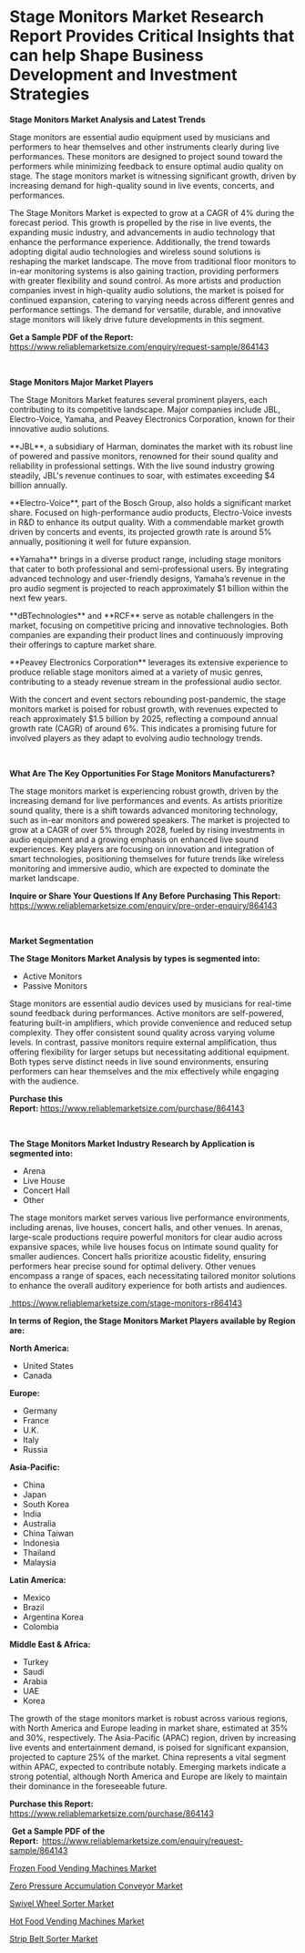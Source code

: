 <p><h1>Stage Monitors Market Research Report Provides Critical Insights that can help Shape Business Development and Investment Strategies</h1></p><p><strong>Stage Monitors Market Analysis and Latest Trends</strong></p>
<p><p>Stage monitors are essential audio equipment used by musicians and performers to hear themselves and other instruments clearly during live performances. These monitors are designed to project sound toward the performers while minimizing feedback to ensure optimal audio quality on stage. The stage monitors market is witnessing significant growth, driven by increasing demand for high-quality sound in live events, concerts, and performances.</p><p>The Stage Monitors Market is expected to grow at a CAGR of 4% during the forecast period. This growth is propelled by the rise in live events, the expanding music industry, and advancements in audio technology that enhance the performance experience. Additionally, the trend towards adopting digital audio technologies and wireless sound solutions is reshaping the market landscape. The move from traditional floor monitors to in-ear monitoring systems is also gaining traction, providing performers with greater flexibility and sound control. As more artists and production companies invest in high-quality audio solutions, the market is poised for continued expansion, catering to varying needs across different genres and performance settings. The demand for versatile, durable, and innovative stage monitors will likely drive future developments in this segment.</p></p>
<p><strong>Get a Sample PDF of the Report:&nbsp;</strong> <a href="https://www.reliablemarketsize.com/enquiry/request-sample/864143?utm_campaign=1103&utm_medium=2&utm_source=Github&utm_content=ia&utm_term=10042025&utm_id=stage-monitors">https://www.reliablemarketsize.com/enquiry/request-sample/864143</a></p>
<p>&nbsp;</p>
<p><strong>Stage Monitors Major Market Players</strong></p>
<p><p>The Stage Monitors Market features several prominent players, each contributing to its competitive landscape. Major companies include JBL, Electro-Voice, Yamaha, and Peavey Electronics Corporation, known for their innovative audio solutions.</p><p>**JBL**, a subsidiary of Harman, dominates the market with its robust line of powered and passive monitors, renowned for their sound quality and reliability in professional settings. With the live sound industry growing steadily, JBL's revenue continues to soar, with estimates exceeding $4 billion annually.</p><p>**Electro-Voice**, part of the Bosch Group, also holds a significant market share. Focused on high-performance audio products, Electro-Voice invests in R&D to enhance its output quality. With a commendable market growth driven by concerts and events, its projected growth rate is around 5% annually, positioning it well for future expansion.</p><p>**Yamaha** brings in a diverse product range, including stage monitors that cater to both professional and semi-professional users. By integrating advanced technology and user-friendly designs, Yamaha’s revenue in the pro audio segment is projected to reach approximately $1 billion within the next few years.</p><p>**dBTechnologies** and **RCF** serve as notable challengers in the market, focusing on competitive pricing and innovative technologies. Both companies are expanding their product lines and continuously improving their offerings to capture market share.</p><p>**Peavey Electronics Corporation** leverages its extensive experience to produce reliable stage monitors aimed at a variety of music genres, contributing to a steady revenue stream in the professional audio sector.</p><p>With the concert and event sectors rebounding post-pandemic, the stage monitors market is poised for robust growth, with revenues expected to reach approximately $1.5 billion by 2025, reflecting a compound annual growth rate (CAGR) of around 6%. This indicates a promising future for involved players as they adapt to evolving audio technology trends.</p></p>
<p>&nbsp;</p>
<p><strong>What Are The Key Opportunities For Stage Monitors Manufacturers?</strong></p>
<p><p>The stage monitors market is experiencing robust growth, driven by the increasing demand for live performances and events. As artists prioritize sound quality, there is a shift towards advanced monitoring technology, such as in-ear monitors and powered speakers. The market is projected to grow at a CAGR of over 5% through 2028, fueled by rising investments in audio equipment and a growing emphasis on enhanced live sound experiences. Key players are focusing on innovation and integration of smart technologies, positioning themselves for future trends like wireless monitoring and immersive audio, which are expected to dominate the market landscape.</p></p>
<p><strong>Inquire or Share Your Questions If Any Before Purchasing This Report:</strong> <a href="https://www.reliablemarketsize.com/enquiry/pre-order-enquiry/864143?utm_campaign=1103&utm_medium=2&utm_source=Github&utm_content=ia&utm_term=10042025&utm_id=stage-monitors">https://www.reliablemarketsize.com/enquiry/pre-order-enquiry/864143</a></p>
<p>&nbsp;</p>
<p><strong>Market Segmentation</strong></p>
<p><strong>The Stage Monitors Market Analysis by types is segmented into:</strong></p>
<p><ul><li>Active Monitors</li><li>Passive Monitors</li></ul></p>
<p><p>Stage monitors are essential audio devices used by musicians for real-time sound feedback during performances. Active monitors are self-powered, featuring built-in amplifiers, which provide convenience and reduced setup complexity. They offer consistent sound quality across varying volume levels. In contrast, passive monitors require external amplification, thus offering flexibility for larger setups but necessitating additional equipment. Both types serve distinct needs in live sound environments, ensuring performers can hear themselves and the mix effectively while engaging with the audience.</p></p>
<p><strong>Purchase this Report:&nbsp;</strong><a href="https://www.reliablemarketsize.com/purchase/864143?utm_campaign=1103&utm_medium=2&utm_source=Github&utm_content=ia&utm_term=10042025&utm_id=stage-monitors">https://www.reliablemarketsize.com/purchase/864143</a></p>
<p>&nbsp;</p>
<p><strong>The Stage Monitors Market Industry Research by Application is segmented into:</strong></p>
<p><ul><li>Arena</li><li>Live House</li><li>Concert Hall</li><li>Other</li></ul></p>
<p><p>The stage monitors market serves various live performance environments, including arenas, live houses, concert halls, and other venues. In arenas, large-scale productions require powerful monitors for clear audio across expansive spaces, while live houses focus on intimate sound quality for smaller audiences. Concert halls prioritize acoustic fidelity, ensuring performers hear precise sound for optimal delivery. Other venues encompass a range of spaces, each necessitating tailored monitor solutions to enhance the overall auditory experience for both artists and audiences.</p></p>
<p><a href="https://www.reliablemarketsize.com/stage-monitors-r864143?utm_campaign=1103&utm_medium=2&utm_source=Github&utm_content=ia&utm_term=10042025&utm_id=stage-monitors">&nbsp;https://www.reliablemarketsize.com/stage-monitors-r864143</a></p>
<p><strong>In terms of Region, the Stage Monitors Market Players available by Region are:</strong></p>
<p>
    <p> <strong> North America: </strong>
        <ul>
            <li>United States</li>
            <li>Canada</li>
        </ul>
        </p> 
    <p> <strong> Europe: </strong>
        <ul>
            <li>Germany</li>
            <li>France</li>
            <li>U.K.</li>
            <li>Italy</li>
            <li>Russia</li>
        </ul>
        </p> 
    <p> <strong> Asia-Pacific: </strong>
        <ul>
            <li>China</li>
            <li>Japan</li>
            <li>South Korea</li>
            <li>India</li>
            <li>Australia</li>
            <li>China Taiwan</li>
            <li>Indonesia</li>
            <li>Thailand</li>
            <li>Malaysia</li>
        </ul>
        </p> 
    <p> <strong> Latin America: </strong>
        <ul>
            <li>Mexico</li>
            <li>Brazil</li>
            <li>Argentina Korea</li>
            <li>Colombia</li>
        </ul>
        </p> 
    <p> <strong> Middle East & Africa: </strong>
        <ul>
            <li>Turkey</li>
            <li>Saudi</li>
            <li>Arabia</li>
            <li>UAE</li>
            <li>Korea</li>
        </ul>
    </p>
    </p>
<p><p>The growth of the stage monitors market is robust across various regions, with North America and Europe leading in market share, estimated at 35% and 30%, respectively. The Asia-Pacific (APAC) region, driven by increasing live events and entertainment demand, is poised for significant expansion, projected to capture 25% of the market. China represents a vital segment within APAC, expected to contribute notably. Emerging markets indicate a strong potential, although North America and Europe are likely to maintain their dominance in the foreseeable future.</p></p>
<p><strong>Purchase this Report: </strong><a href="https://www.reliablemarketsize.com/purchase/864143?utm_campaign=1103&utm_medium=2&utm_source=Github&utm_content=ia&utm_term=10042025&utm_id=stage-monitors">https://www.reliablemarketsize.com/purchase/864143</a></p>
<p>&nbsp;<strong>Get a Sample PDF of the Report:&nbsp;&nbsp;</strong><a href="https://www.reliablemarketsize.com/enquiry/request-sample/864143?utm_campaign=1103&utm_medium=2&utm_source=Github&utm_content=ia&utm_term=10042025&utm_id=stage-monitors">https://www.reliablemarketsize.com/enquiry/request-sample/864143</a></p>
<p><strong></strong></p>
<p><p><a href="https://github.com/fabrehugessf/Market-Research-Report-List-1/blob/main/frozen-food-vending-machines-market.md?utm_campaign=1103&utm_medium=2&utm_source=Github&utm_content=ia&utm_term=10042025&utm_id=stage-monitors">Frozen Food Vending Machines Market</a></p><p><a href="https://github.com/orlinvisonju/Market-Research-Report-List-1/blob/main/zero-pressure-accumulation-conveyor-market.md?utm_campaign=1103&utm_medium=2&utm_source=Github&utm_content=ia&utm_term=10042025&utm_id=stage-monitors">Zero Pressure Accumulation Conveyor Market</a></p><p><a href="https://github.com/nsmifidget3/Market-Research-Report-List-1/blob/main/swivel-wheel-sorter-market.md?utm_campaign=1103&utm_medium=2&utm_source=Github&utm_content=ia&utm_term=10042025&utm_id=stage-monitors">Swivel Wheel Sorter Market</a></p><p><a href="https://github.com/wiltsdeenyuw/Market-Research-Report-List-1/blob/main/hot-food-vending-machines-market.md?utm_campaign=1103&utm_medium=2&utm_source=Github&utm_content=ia&utm_term=10042025&utm_id=stage-monitors">Hot Food Vending Machines Market</a></p><p><a href="https://github.com/lotoahshaiek/Market-Research-Report-List-1/blob/main/strip-belt-sorter-market.md?utm_campaign=1103&utm_medium=2&utm_source=Github&utm_content=ia&utm_term=10042025&utm_id=stage-monitors">Strip Belt Sorter Market</a></p></p>